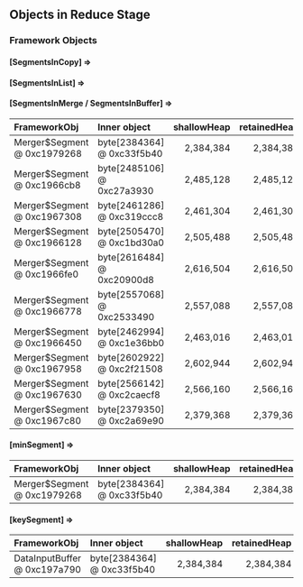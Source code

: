 ## Objects in Reduce Stage

### Framework Objects

#### [SegmentsInCopy] => 


#### [SegmentsInList] => 


#### [SegmentsInMerge / SegmentsInBuffer] => 

| FrameworkObj 	| Inner object 	| shallowHeap 	| retainedHeap 	| TaskId 	|
| :----------- | :----------- | -----------: | -----------: | -----------: |
| Merger$Segment @ 0xc1979268	| byte[2384364] @ 0xc33f5b40	| 2,384,384	| 2,384,384	|-1	|
| Merger$Segment @ 0xc1966cb8	| byte[2485106] @ 0xc27a3930	| 2,485,128	| 2,485,128	|-1	|
| Merger$Segment @ 0xc1967308	| byte[2461286] @ 0xc319ccc8	| 2,461,304	| 2,461,304	|-1	|
| Merger$Segment @ 0xc1966128	| byte[2505470] @ 0xc1bd30a0	| 2,505,488	| 2,505,488	|-1	|
| Merger$Segment @ 0xc1966fe0	| byte[2616484] @ 0xc20900d8	| 2,616,504	| 2,616,504	|-1	|
| Merger$Segment @ 0xc1966778	| byte[2557068] @ 0xc2533490	| 2,557,088	| 2,557,088	|-1	|
| Merger$Segment @ 0xc1966450	| byte[2462994] @ 0xc1e36bb0	| 2,463,016	| 2,463,016	|-1	|
| Merger$Segment @ 0xc1967958	| byte[2602922] @ 0xc2f21508	| 2,602,944	| 2,602,944	|-1	|
| Merger$Segment @ 0xc1967630	| byte[2566142] @ 0xc2caecf8	| 2,566,160	| 2,566,160	|-1	|
| Merger$Segment @ 0xc1967c80	| byte[2379350] @ 0xc2a69e90	| 2,379,368	| 2,379,368	|-1	|


#### [minSegment] => 

| FrameworkObj 	| Inner object 	| shallowHeap 	| retainedHeap 	| TaskId 	|
| :----------- | :----------- | -----------: | -----------: |-----------: |
| Merger$Segment @ 0xc1979268	| byte[2384364] @ 0xc33f5b40	| 2,384,384	| 2,384,384	|-1	|


#### [keySegment] => 

| FrameworkObj 	| Inner object 	| shallowHeap 	| retainedHeap 	|
| :----------- | :----------- | -----------: | -----------: |
| DataInputBuffer @ 0xc197a790	| byte[2384364] @ 0xc33f5b40	| 2,384,384	| 2,384,384	|


